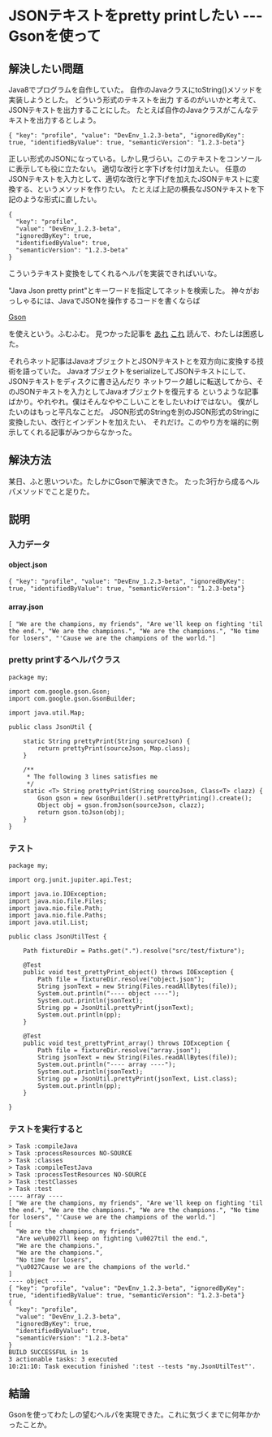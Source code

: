# JSONテキストをpretty printしたい --- Gsonを使って

## 解決したい問題

Java8でプログラムを自作していた。
自作のJavaクラスにtoString()メソッドを実装しようとした。
どういう形式のテキストを出力 するのがいいかと考えて、JSONテキストを出力することにした。
たとえば自作のJavaクラスがこんなテキストを出力するとしよう。

    { "key": "profile", "value": "DevEnv_1.2.3-beta", "ignoredByKey": true, "identifiedByValue": true, "semanticVersion": "1.2.3-beta"}

正しい形式のJSONになっている。しかし見づらい。このテキストをコンソールに表示しても役に立たない。
適切な改行と字下げを付け加えたい。
任意のJSONテキストを入力として、適切な改行と字下げを加えたJSONテキストに変換する、というメソッドを作りたい。
たとえば上記の横長なJSONテキストを下記のような形式に直したい。

    {
      "key": "profile",
      "value": "DevEnv_1.2.3-beta",
      "ignoredByKey": true,
      "identifiedByValue": true,
      "semanticVersion": "1.2.3-beta"
    }

こういうテキスト変換をしてくれるヘルパを実装できればいいな。

"Java Json pretty print"とキーワードを指定してネットを検索した。
神々がおっしゃるには、JavaでJSONを操作するコードを書くならば

[Gson](https://github.com/google/gson)

を使えという。ふむふむ。 見つかった記事を
[あれ](https://www.baeldung.com/java-json)
[これ](https://qiita.com/u-chida/items/cbdd040e4199a10936dc)
読んで、わたしは困惑した。

それらネット記事はJavaオブジェクトとJSONテキストとを双方向に変換する技術を語っていた。
JavaオブジェクトをserializeしてJSONテキストにして、JSONテキストをディスクに書き込んだり
ネットワーク越しに転送してから、そのJSONテキストを入力としてJavaオブジェクトを復元する
というような記事ばかり。やれやれ。僕はそんなややこしいことをしたいわけではない。
僕がしたいのはもっと平凡なことだ。
JSON形式のStringを別のJSON形式のStringに変換したい、改行とインデントを加えたい、
それだけ。このやり方を端的に例示してくれる記事がみつからなかった。

## 解決方法

某日、ふと思いついた。たしかにGsonで解決できた。
たった3行から成るヘルパメソッドでこと足りた。

## 説明

### 入力データ

#### object.json

    { "key": "profile", "value": "DevEnv_1.2.3-beta", "ignoredByKey": true, "identifiedByValue": true, "semanticVersion": "1.2.3-beta"}

#### array.json

    [ "We are the champions, my friends", "Are we'll keep on fighting 'til the end.", "We are the champions.", "We are the champions.", "No time for losers", "'Cause we are the champions of the world."]

### pretty printするヘルパクラス

    package my;

    import com.google.gson.Gson;
    import com.google.gson.GsonBuilder;

    import java.util.Map;

    public class JsonUtil {

        static String prettyPrint(String sourceJson) {
            return prettyPrint(sourceJson, Map.class);
        }

        /**
         * The following 3 lines satisfies me
         */
        static <T> String prettyPrint(String sourceJson, Class<T> clazz) {
            Gson gson = new GsonBuilder().setPrettyPrinting().create();
            Object obj = gson.fromJson(sourceJson, clazz);
            return gson.toJson(obj);
        }
    }

### テスト

    package my;

    import org.junit.jupiter.api.Test;

    import java.io.IOException;
    import java.nio.file.Files;
    import java.nio.file.Path;
    import java.nio.file.Paths;
    import java.util.List;

    public class JsonUtilTest {

        Path fixtureDir = Paths.get(".").resolve("src/test/fixture");

        @Test
        public void test_prettyPrint_object() throws IOException {
            Path file = fixtureDir.resolve("object.json");
            String jsonText = new String(Files.readAllBytes(file));
            System.out.println("---- object ----");
            System.out.println(jsonText);
            String pp = JsonUtil.prettyPrint(jsonText);
            System.out.println(pp);
        }

        @Test
        public void test_prettyPrint_array() throws IOException {
            Path file = fixtureDir.resolve("array.json");
            String jsonText = new String(Files.readAllBytes(file));
            System.out.println("---- array ----");
            System.out.println(jsonText);
            String pp = JsonUtil.prettyPrint(jsonText, List.class);
            System.out.println(pp);
        }

    }

### テストを実行すると

    > Task :compileJava
    > Task :processResources NO-SOURCE
    > Task :classes
    > Task :compileTestJava
    > Task :processTestResources NO-SOURCE
    > Task :testClasses
    > Task :test
    ---- array ----
    [ "We are the champions, my friends", "Are we'll keep on fighting 'til the end.", "We are the champions.", "We are the champions.", "No time for losers", "'Cause we are the champions of the world."]
    [
      "We are the champions, my friends",
      "Are we\u0027ll keep on fighting \u0027til the end.",
      "We are the champions.",
      "We are the champions.",
      "No time for losers",
      "\u0027Cause we are the champions of the world."
    ]
    ---- object ----
    { "key": "profile", "value": "DevEnv_1.2.3-beta", "ignoredByKey": true, "identifiedByValue": true, "semanticVersion": "1.2.3-beta"}
    {
      "key": "profile",
      "value": "DevEnv_1.2.3-beta",
      "ignoredByKey": true,
      "identifiedByValue": true,
      "semanticVersion": "1.2.3-beta"
    }
    BUILD SUCCESSFUL in 1s
    3 actionable tasks: 3 executed
    10:21:10: Task execution finished ':test --tests "my.JsonUtilTest"'.

## 結論

Gsonを使ってわたしの望むヘルパを実現できた。これに気づくまでに何年かかったことか。
